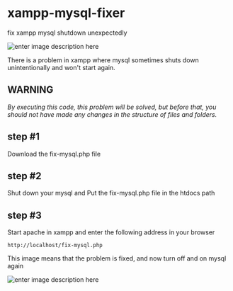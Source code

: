 
# xampp-mysql-fixer

fix xampp mysql shutdown unexpectedly

  ![enter image description here](https://i.stack.imgur.com/j8ntw.png)

There is a problem in xampp where mysql sometimes shuts down unintentionally and won't start again.

 ## WARNING
*By executing this code, this problem will be solved, but before that, you should not have made any changes in the structure of files and folders.*

## step #1
  
Download the fix-mysql.php file

## step #2
Shut down your mysql and
Put the fix-mysql.php file in the htdocs path

## step #3
Start apache in xampp and enter the following address in your browser
```
http://localhost/fix-mysql.php
```
This image means that the problem is fixed, and now turn off and on mysql again

![enter image description here](https://s31.picofile.com/file/8467275826/fi.png)
